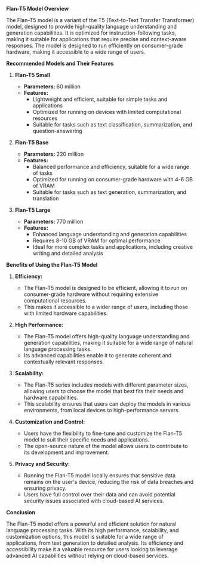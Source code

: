 **Flan-T5 Model Overview**

The Flan-T5 model is a variant of the T5 (Text-to-Text Transfer Transformer) model, designed to provide high-quality language understanding and generation capabilities. It is optimized for instruction-following tasks, making it suitable for applications that require precise and context-aware responses. The model is designed to run efficiently on consumer-grade hardware, making it accessible to a wide range of users.

**Recommended Models and Their Features**

1. **Flan-T5 Small**
   - **Parameters:** 60 million
   - **Features:**
     - Lightweight and efficient, suitable for simple tasks and applications
     - Optimized for running on devices with limited computational resources
     - Suitable for tasks such as text classification, summarization, and question-answering

2. **Flan-T5 Base**
   - **Parameters:** 220 million
   - **Features:**
     - Balanced performance and efficiency, suitable for a wide range of tasks
     - Optimized for running on consumer-grade hardware with 4-6 GB of VRAM
     - Suitable for tasks such as text generation, summarization, and translation

3. **Flan-T5 Large**
   - **Parameters:** 770 million
   - **Features:**
     - Enhanced language understanding and generation capabilities
     - Requires 8-10 GB of VRAM for optimal performance
     - Ideal for more complex tasks and applications, including creative writing and detailed analysis

**Benefits of Using the Flan-T5 Model**

1. **Efficiency:**
   - The Flan-T5 model is designed to be efficient, allowing it to run on consumer-grade hardware without requiring extensive computational resources.
   - This makes it accessible to a wider range of users, including those with limited hardware capabilities.

2. **High Performance:**
   - The Flan-T5 model offers high-quality language understanding and generation capabilities, making it suitable for a wide range of natural language processing tasks.
   - Its advanced capabilities enable it to generate coherent and contextually relevant responses.

3. **Scalability:**
   - The Flan-T5 series includes models with different parameter sizes, allowing users to choose the model that best fits their needs and hardware capabilities.
   - This scalability ensures that users can deploy the models in various environments, from local devices to high-performance servers.

4. **Customization and Control:**
   - Users have the flexibility to fine-tune and customize the Flan-T5 model to suit their specific needs and applications.
   - The open-source nature of the model allows users to contribute to its development and improvement.

5. **Privacy and Security:**
   - Running the Flan-T5 model locally ensures that sensitive data remains on the user's device, reducing the risk of data breaches and ensuring privacy.
   - Users have full control over their data and can avoid potential security issues associated with cloud-based AI services.

**Conclusion**

The Flan-T5 model offers a powerful and efficient solution for natural language processing tasks. With its high performance, scalability, and customization options, this model is suitable for a wide range of applications, from text generation to detailed analysis. Its efficiency and accessibility make it a valuable resource for users looking to leverage advanced AI capabilities without relying on cloud-based services.

